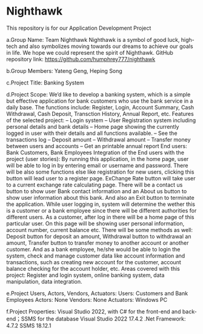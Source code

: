 # Nighthawk
This repository is for our Application Development Project


a.Group Name: Team Nighthawk
Nighthawk is a symbol of good luck, high-tech and also symbolizes moving towards our dreams to achieve our goals in life. We hope we could represent the spirit of Nighthawk.
GitHub repository link: https://github.com/humphrey777/nighthawk

b.Group Members: Yateng Geng, Heping Song

c.Project Title: Banking System

d.Project Scope:
We’d like to develop a banking system, which is a simple but effective application for bank customers who use the bank service in a daily base.
The functions include: Register, Login, Account Summary, Cash Withdrawal, Cash Deposit, Transction History, Annual Report, etc. 
Features of the selected project: 
– Login system
– User Registration system including personal details and bank details
– Home page showing the currently logged in user with their details and all functions available.
– See the transactions log 
– Deposit amount
– Withdrawal amount
– Transfer money between users and accounts
– Get an printable annual report
End users: Bank Customers, Bank Employees
Integration of the End users with the project (user stories):
By running this application, in the home page, user will be able to log in by  entering email or username and password. There will be also some functions else like registration for new users, clicking this button will lead user to a register page. ExChange Rate button will take user to a current exchange rate calculating page. There will be a contact us button to show user Bank contact information and an About us button to show user information about this bank. And also an Exit button to terminate the application.
While user logging in, system will determine the wether this is a customer or a bank employee since there will be different authorities for different users. As a customer, after log in there will be a home page of this particular user. On this page will be showing user personal information, account number, current balance etc. There will be some methods as well: Deposit button for deposit an amount, Withdrawal button to withdrawal an amount, Transfer button to transfer money to another account or another customer.
And as a bank employee, he/she would be able to login the system, check and manage customer data like account information and transactions, such as creating new account for the customer, account balance checking for the account holder, etc.
Areas covered with this project: 
Register and login system, online banking system, data manipulation, data integration.

e.Project Users, Actors, Vendors, Actuators: 
Users: Customers and Bank Employees
Actors: None
Vendors: None
Actuators: Windows PC

f.Project Properties: Visual Studio 2022, with C# for the front-end and back-end；SSMS for the database
Visual Studio 2022 17.4.2
.Net Framework: 4.7.2
SSMS 18.12.1
